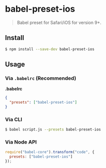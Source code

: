 # babel-preset-ios

> Babel preset for Safari/iOS for version 9+.

## Install

```sh
$ npm install --save-dev babel-preset-ios
```

## Usage

### Via `.babelrc` (Recommended)

**.babelrc**

```json
{
  "presets": ["babel-preset-ios"]
}
```

### Via CLI

```sh
$ babel script.js --presets babel-preset-ios
```

### Via Node API

```javascript
require("babel-core").transform("code", {
  presets: ["babel-preset-ios"]
});
```
